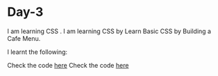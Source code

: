 # Day-3
I am  learning CSS . I am learning CSS by Learn Basic CSS by Building a Cafe Menu.

I learnt the following:


Check the code [here](./fullcode.html)
Check the code [here](./full-code.css)